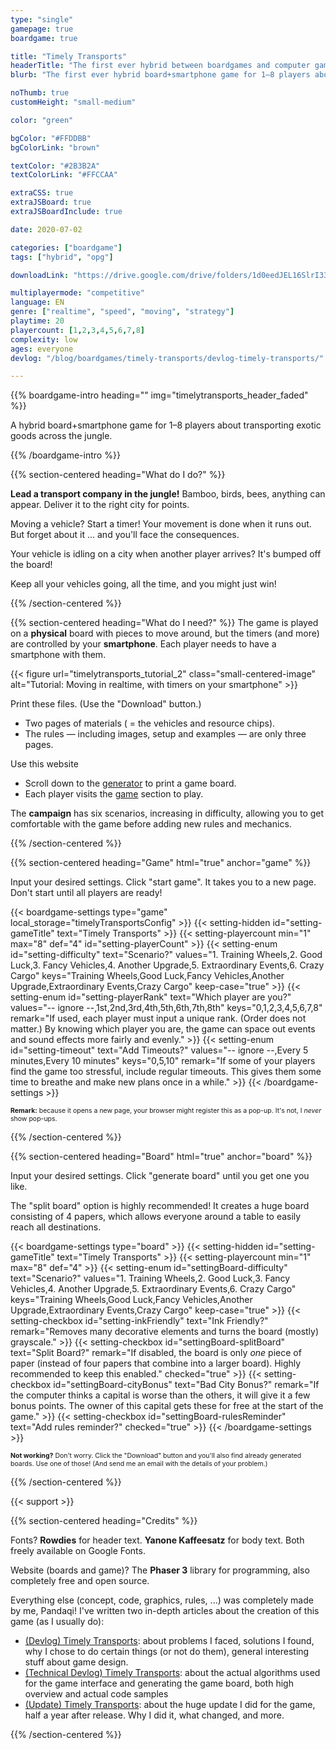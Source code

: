 ```yaml
---
type: "single"
gamepage: true
boardgame: true

title: "Timely Transports"
headerTitle: "The first ever hybrid between boardgames and computer games"
blurb: "The first ever hybrid board+smartphone game for 1–8 players about transporting exotic goods across the jungle!"

noThumb: true
customHeight: "small-medium"

color: "green"

bgColor: "#FFDDBB"
bgColorLink: "brown"

textColor: "#2B3B2A"
textColorLink: "#FFCCAA"

extraCSS: true
extraJSBoard: true
extraJSBoardInclude: true

date: 2020-07-02

categories: ["boardgame"]
tags: ["hybrid", "opg"]

downloadLink: "https://drive.google.com/drive/folders/1d0eedJEL16SlrI33umvVDxZOgPvqQ25r"

multiplayermode: "competitive"
language: EN
genre: ["realtime", "speed", "moving", "strategy"]
playtime: 20
playercount: [1,2,3,4,5,6,7,8]
complexity: low
ages: everyone
devlog: "/blog/boardgames/timely-transports/devlog-timely-transports/"

---
```



{{% boardgame-intro heading="" img="timelytransports_header_faded" %}}

A hybrid board+smartphone game for 1&ndash;8 players about transporting exotic goods across the jungle.

{{% /boardgame-intro %}}

<!-- Introduction + explanation text -->
{{% section-centered heading="What do I do?" %}}

**Lead a transport company in the jungle!** Bamboo, birds, bees, anything can appear. Deliver it to the right city for points.

Moving a vehicle? Start a timer! Your movement is done when it runs out. But forget about it ... and you'll face the consequences.

Your vehicle is idling on a city when another player arrives? It's bumped off the board! 

Keep all your vehicles going, all the time, and you might just win!

{{% /section-centered %}}

{{% section-centered heading="What do I need?" %}}
The game is played on a **physical** board with pieces to move around, but the timers (and more) are controlled by your **smartphone**. Each player needs to have a smartphone with them.

{{< figure url="timelytransports_tutorial_2" class="small-centered-image" alt="Tutorial: Moving in realtime, with timers on your smartphone" >}}

Print these files. (Use the "Download" button.)
- Two pages of materials ( = the vehicles and resource chips).
- The rules &mdash; including images, setup and examples &mdash; are only three pages.

Use this website
- Scroll down to the [generator](#board) to print a game board.
- Each player visits the [game](#game) section to play.

The **campaign** has six scenarios, increasing in difficulty, allowing you to get comfortable with the game before adding new rules and mechanics.

{{% /section-centered %}}

{{% section-centered heading="Game" html="true" anchor="game" %}}

<p>Input your desired settings. Click "start game". It takes you to a new page. Don't start until all players are ready!</p>

  {{< boardgame-settings type="game" local_storage="timelyTransportsConfig" >}}
    {{< setting-hidden id="setting-gameTitle" text="Timely Transports" >}}
    {{< setting-playercount min="1" max="8" def="4" id="setting-playerCount" >}}
    {{< setting-enum id="setting-difficulty" text="Scenario?" values="1. Training Wheels,2. Good Luck,3. Fancy Vehicles,4. Another Upgrade,5. Extraordinary Events,6. Crazy Cargo" keys="Training Wheels,Good Luck,Fancy Vehicles,Another Upgrade,Extraordinary Events,Crazy Cargo" keep-case="true" >}}
    {{< setting-enum id="setting-playerRank" text="Which player are you?" values="-- ignore --,1st,2nd,3rd,4th,5th,6th,7th,8th" keys="0,1,2,3,4,5,6,7,8" remark="If used, each player must input a unique rank. (Order does not matter.) By knowing which player you are, the game can space out events and sound effects more fairly and evenly." >}}
    {{< setting-enum id="setting-timeout" text="Add Timeouts?" values="-- ignore --,Every 5 minutes,Every 10 minutes" keys="0,5,10" remark="If some of your players find the game too stressful, include regular timeouts. This gives them some time to breathe and make new plans once in a while." >}}
  {{< /boardgame-settings >}}

<p style="font-size: 0.75em;"><strong>Remark:</strong> because it opens a new page, your browser might register this as a pop-up. It's not, I <em>never</em> show pop-ups.</p>

{{% /section-centered %}}

{{% section-centered heading="Board" html="true" anchor="board" %}}
  
  <p>Input your desired settings. Click "generate board" until you get one you like.</p>
  <p>The "split board" option is highly recommended! It creates a huge board consisting of 4 papers, which allows everyone around a table to easily reach all destinations.</p>

  {{< boardgame-settings type="board" >}}
    {{< setting-hidden id="setting-gameTitle" text="Timely Transports" >}}
    {{< setting-playercount min="1" max="8" def="4" >}}
    {{< setting-enum id="settingBoard-difficulty" text="Scenario?" values="1. Training Wheels,2. Good Luck,3. Fancy Vehicles,4. Another Upgrade,5. Extraordinary Events,6. Crazy Cargo" keys="Training Wheels,Good Luck,Fancy Vehicles,Another Upgrade,Extraordinary Events,Crazy Cargo" keep-case="true" >}}
    {{< setting-checkbox id="setting-inkFriendly" text="Ink Friendly?" remark="Removes many decorative elements and turns the board (mostly) grayscale." >}}
    {{< setting-checkbox id="settingBoard-splitBoard" text="Split Board?" remark="If disabled, the board is only <em>one</em> piece of paper (instead of four papers that combine into a larger board). Highly recommended to keep this enabled." checked="true" >}}
    {{< setting-checkbox id="settingBoard-cityBonus" text="Bad City Bonus?" remark="If the computer thinks a capital is worse than the others, it will give it a few bonus points. The owner of this capital gets these for free at the start of the game." >}}
    {{< setting-checkbox id="settingBoard-rulesReminder" text="Add rules reminder?" checked="true" >}}
  {{< /boardgame-settings >}}

  <p style="font-size: 0.75em;"><strong>Not working?</strong> Don't worry. Click the "Download" button and you'll also find already generated boards. Use one of those! (And send me an email with the details of your problem.)</p>

{{% /section-centered %}}

{{< support >}}

{{% section-centered heading="Credits" %}}
          
Fonts? **Rowdies** for header text. **Yanone Kaffeesatz** for body text. Both freely available on Google Fonts.

Website (boards and game)? The **Phaser 3** library for programming, also completely free and open source.

Everything else (concept, code, graphics, rules, ...) was completely made by me, Pandaqi! I've written two in-depth articles about the creation of this game (as I usually do):
- [(Devlog) Timely Transports](/blog/boardgames/timely-transports/devlog-timely-transports): about problems I faced, solutions I found, why I chose to do certain things (or not do them), general interesting stuff about game design.
- [(Technical Devlog) Timely Transports](/blog/boardgames/timely-transports/tech-devlog-timely-transports): about the actual algorithms used for the game interface and generating the game board, both high overview and actual code samples
- [(Update) Timely Transports](/blog/boardgames/timely-transports/update-timely-transports): about the huge update I did for the game, half a year after release. Why I did it, what changed, and more.

{{% /section-centered %}}